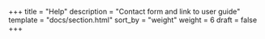 +++
title = "Help"
description = "Contact form and link to user guide"
template = "docs/section.html"
sort_by = "weight"
weight = 6
draft = false
+++

